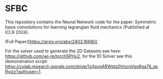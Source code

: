 # SFBC
This repository contains the Neural Network code for the paper: Symmetric basis convolutions for learning lagrangian fluid mechanics (Published at ICLR 2024).

(Full Paper)[https://arxiv.org/abs/2403.16680]

For the solver used to generate the 2D Datasets see here: https://github.com/wi-re/torchSPHv2, for the 1D Solver see this demonstration script: https://colab.research.google.com/drive/1sXpvpARWptz0VncnVgo8ga76_qsRyjzz?authuser=1.
